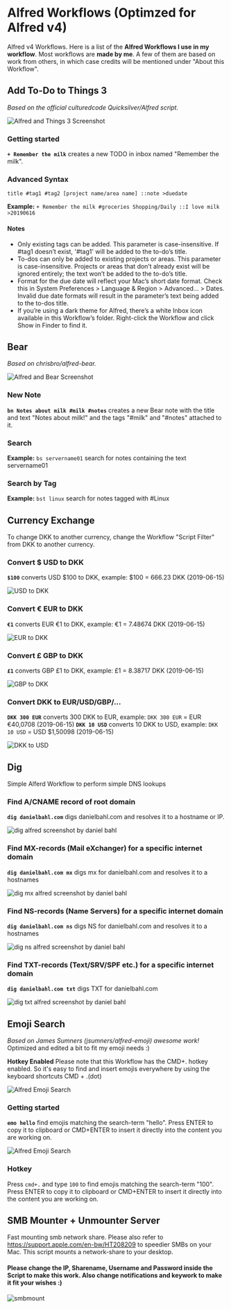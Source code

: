 # Alfred Workflows (Optimzed for Alfred v4)
Alfred v4 Workflows. Here is a list of the **Alfred Workflows I use in my workflow**.
Most workflows are **made by me**. A few of them are based on work from others, in which case credits will be mentioned under "About this Workflow".

## Add To-Do to Things 3
*Based on the official culturedcode Quicksilver/Alfred script.*

![Alfred and Things 3 Screenshot](https://github.com/danielbahl/alfredv4/blob/master/Add-To-Do-to-Things-3-screenshot-1.png?raw=true)

### Getting started
**`+ Remember the milk`** creates a new TODO in inbox named "Remember the milk".

### Advanced Syntax

`title #tag1 #tag2 [project name/area name] ::note >duedate`

**Example:** `+ Remember the milk #groceries Shopping/Daily ::I love milk >20190616`

#### Notes
- Only existing tags can be added. This parameter is case-insensitive. If #tag1 doesn’t exist, '#tag1' will be added to the to-do’s title.
- To-dos can only be added to existing projects or areas. This parameter is case-insensitive. Projects or areas that don’t already exist will be ignored entirely; the text won’t be added to the to-do’s title.
- Format for the due date will reflect your Mac’s short date format. Check this in System Preferences > Language & Region > Advanced… > Dates. Invalid due date formats will result in the parameter’s text being added to the to-dos title.
- If you’re using a dark theme for Alfred, there’s a white Inbox icon available in this Workflow’s folder. Right-click the Workflow and click Show in Finder to find it.

## Bear
*Based on chrisbro/alfred-bear.*

![Alfred and Bear Screenshot](https://github.com/danielbahl/alfredv4/blob/master/Bear-screenshot-1.png?raw=true)

### New Note

**`bn Notes about milk #milk #notes`** creates a new Bear note with the title and text "Notes about milk!" and the tags "#milk" and "#notes" attached to it.

### Search

**Example:** `bs servername01` search for notes containing the text servername01

### Search by Tag

**Example:** `bst linux` search for notes tagged with #Linux

## Currency Exchange

To change DKK to another currency, change the Workflow "Script Filter" from DKK to another currency.

### Convert $ USD to DKK

**`$100`** converts USD $100 to DKK, example: $100 = 666.23 DKK (2019-06-15)

![USD to DKK](https://github.com/danielbahl/alfredv4/blob/master/Currency-Exchange.alfredworkflow-screenshot-1.png?raw=true)

### Convert € EUR to DKK

**`€1`** converts EUR €1 to DKK, example: €1 = 7.48674 DKK (2019-06-15)

![EUR to DKK](https://github.com/danielbahl/alfredv4/blob/master/Currency-Exchange.alfredworkflow-screenshot-2.png?raw=true)

### Convert £ GBP to DKK

**`£1`** converts GBP £1 to DKK, example: £1 = 8.38717 DKK (2019-06-15)

![GBP to DKK](https://github.com/danielbahl/alfredv4/blob/master/Currency-Exchange.alfredworkflow-screenshot-3.png?raw=true)

### Convert DKK to EUR/USD/GBP/...

**`DKK 300 EUR`** converts 300 DKK to EUR, example: `DKK 300 EUR` = EUR €40,0708 (2019-06-15)
**`DKK 10 USD`** converts 10 DKK to USD, example: `DKK 10 USD` = USD $1,50098  (2019-06-15)

![DKK to USD](https://github.com/danielbahl/alfredv4/blob/master/Currency-Exchange.alfredworkflow-screenshot-4.png?raw=true)

## Dig
Simple Alferd Workflow to perform simple DNS lookups

### Find A/CNAME record of root domain

**`dig danielbahl.com`** digs danielbahl.com and resolves it to a hostname or IP.

![dig alfred screenshot by daniel bahl](https://github.com/danielbahl/alfredv4/blob/master/Dig.alfredworkflow-screenshot-1.png?raw=true)

### Find MX-records (Mail eXchanger) for a specific internet domain

**`dig danielbahl.com mx`** digs mx for danielbahl.com and resolves it to a hostnames

![dig mx alfred screenshot by daniel bahl](https://github.com/danielbahl/alfredv4/blob/master/Dig.alfredworkflow-screenshot-2.png?raw=true)

### Find NS-records (Name Servers) for a specific internet domain

**`dig danielbahl.com ns`** digs NS for danielbahl.com and resolves it to a hostnames

![dig ns alfred screenshot by daniel bahl](https://github.com/danielbahl/alfredv4/blob/master/Dig.alfredworkflow-screenshot-3.png?raw=true)


### Find TXT-records (Text/SRV/SPF etc.) for a specific internet domain

**`dig danielbahl.com txt`** digs TXT for danielbahl.com

![dig txt alfred screenshot by daniel bahl](https://github.com/danielbahl/alfredv4/blob/master/Dig.alfredworkflow-screenshot-4.png?raw=true)

## Emoji Search
*Based on James Sumners (jsumners/alfred-emoji) awesome work!* Optimized and edited a bit to fit my emoji needs :)

**Hotkey Enabled** Please note that this Workflow has the CMD+. hotkey enabled. So it's easy to find and insert emojis everywhere by using the keyboard shortcuts CMD + .(dot)

![Alfred Emoji Search](https://github.com/danielbahl/alfredv4/blob/master/Emoji-Search-screenshot-1.png?raw=true)

### Getting started
**`emo hello`** find emojis matching the search-term "hello". Press ENTER to copy it to clipboard or CMD+ENTER to insert it directly into the content you are working on.

![Alfred Emoji Search](https://github.com/danielbahl/alfredv4/blob/master/Emoji-Search-screenshot-2.png?raw=true)

### Hotkey
Press `cmd+.` and type `100` to find emojis matching the search-term "100". Press ENTER to copy it to clipboard or CMD+ENTER to insert it directly into the content you are working on.

## SMB Mounter + Unmounter Server

Fast mounting smb network share. Please also refer to https://support.apple.com/en-bw/HT208209 to speedier SMBs on your Mac. This script mounts a network-share to your desktop.

#### Please change the IP, Sharename, Username and Password inside the Script to make this work. Also change notifications and keywork to make it fit your wishes :)

![smbmount](https://github.com/danielbahl/alfredv4/blob/master/smb-mounter-screenshot-1.png?raw=true)

